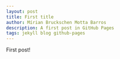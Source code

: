 ```yaml
---
layout: post
title: First title
author: Mírian Bruckschen Motta Barros
description: A first post in GitHub Pages
tags: jekyll blog github-pages
---
```


First post!
